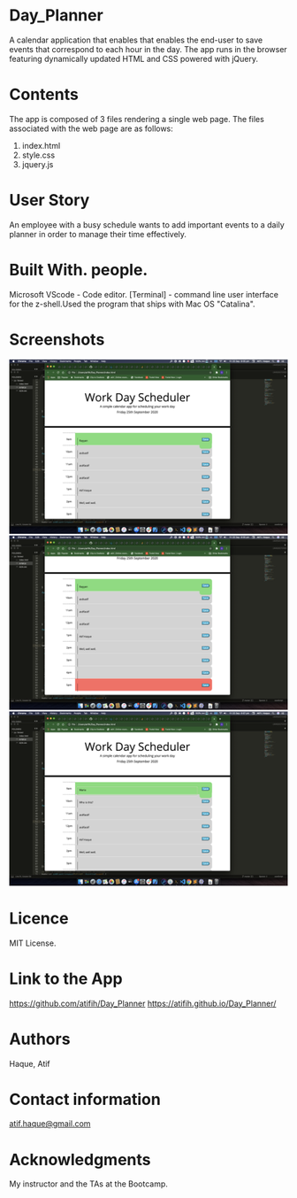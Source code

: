 # Day_Planner
A calendar application that enables that enables the end-user to save events that correspond to each hour in the day. The app runs in the browser featuring dynamically updated HTML and CSS powered with jQuery.

# Contents
The app is composed of 3 files rendering a single web page. The files associated with  the web page are as follows:

1. index.html 
2. style.css 
3. jquery.js

 # User Story
An employee with a busy schedule wants to add important events to a daily planner in order to manage their time effectively.

# Built With. people.

Microsoft VScode - Code editor.
[Terminal] - command line user interface for the z-shell.Used the program that ships with Mac OS "Catalina".

# Screenshots
![](images/image1.png)
![](images/image2.png)
![](images/image3.png)

# Licence
MIT License.

# Link to the App
https://github.com/atifih/Day_Planner
https://atifih.github.io/Day_Planner/

# Authors
Haque, Atif

# Contact information
atif.haque@gmail.com

# Acknowledgments
My instructor and the TAs at the Bootcamp.
